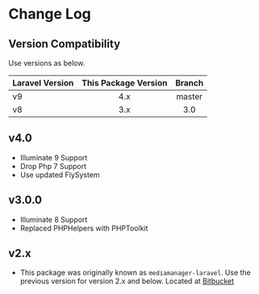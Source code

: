 # Change Log

## Version Compatibility

Use versions as below.

| Laravel Version | This Package Version     | Branch         |
| --------------- |:------------------------:|:--------------:|
| v9              | 4.x                      | master         |  
| v8              | 3.x                      | 3.0            |  

## v4.0
- Illuminate 9 Support
- Drop Php 7 Support
- Use updated FlySystem

## v3.0.0
- Illuminate 8 Support
- Replaced PHPHelpers with PHPToolkit

## v2.x
- This package was originally known as `mediamanager-laravel`. Use the previous version for version 2.x and below. Located at [Bitbucket](https://bitbucket.org/elegantmedia/mediamanager-laravel/src/master/)
